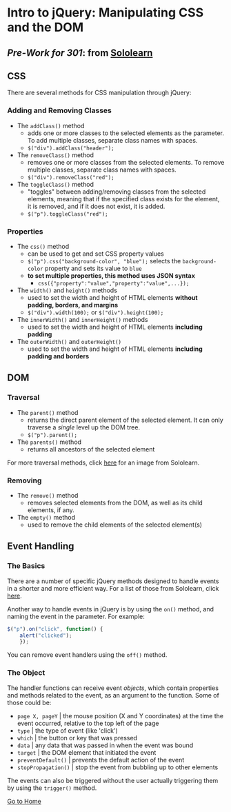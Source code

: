 # Intro to jQuery: **Manipulating CSS and the DOM**
## _Pre-Work for 301_: from [Sololearn](https://www.sololearn.com/Play/jQuery#)

## CSS

There are several methods for CSS manipulation through jQuery:

### Adding and Removing Classes
- The `addClass()` method
    - adds one or more classes to the selected elements as the parameter. To add multiple classes, separate class names with spaces.
    - `$("div").addClass("header");`
- The `removeClass()` method
    - removes one or more classes from the selected elements. To remove multiple classes, separate class names with spaces.
    - `$("div").removeClass("red");`
- The `toggleClass()` method
    - "toggles" between adding/removing classes from the selected elements, meaning that if the specified class exists for the element, it is removed, and if it does not exist, it is added.
    - `$("p").toggleClass("red");`

### Properties
- The `css()` method
    - can be used to get and set CSS property values
    - `$("p").css("background-color", "blue");` selects the `background-color` property and sets its value to `blue`
    - **to set multiple properties, this method uses JSON syntax**
        - `css({"property":"value","property":"value",...});`
- The `width()` and `height()` methods
    - used to set the width and height of HTML elements **without padding, borders, and margins**
    - `$("div").width(100);` or `$("div").height(100);`
- The `innerWidth()` and `innerHeight()` methods
    - used to set the width and height of HTML elements **including padding**
- The `outerWidth()` and `outerHeight()`
    - used to set the width and height of HTML elements **including padding and borders**

## DOM

### Traversal
- The `parent()` method
    - returns the direct parent element of the selected element. It can only traverse a _single_ level up the DOM tree.
    - `$("p").parent();`
- The `parents()` method
    - returns all ancestors of the selected element

For more traversal methods, click [here](jquerydomtraversal.PNG) for an image from Sololearn. 

### Removing
- The `remove()` method
    - removes selected elements from the DOM, as well as its child elements, if any.
- The `empty()` method
    - used to remove the child elements of the selected element(s)

## Event Handling

### The Basics

There are a number of specific jQuery methods designed to handle events in a shorter and more efficient way. For a list of those from Sololearn, click [here](jqueryeventhandling.PNG).

Another way to handle events in jQuery is by using the `on()` method, and naming the event in the parameter. For example: 

```js
$("p").on("click", function() {
    alert("clicked");
    });
```

You can remove event handlers using the `off()` method.

### The Object

The handler functions can receive event _objects_, which contain properties and methods related to the event, as an argument to the function. Some of those could be:
- `page X, pageY` | the mouse position (X and Y coordinates) at the time the event occurred, relative to the top left of the page
- `type` | the type of event (like 'click')
- `which` | the button or key that was pressed
- `data` | any data that was passed in when the event was bound
- `target` | the DOM element that initiated the event
- `preventDefault()` | prevents the default action of the event
- `stopPropagation()` | stop the event from bubbling up to other elements

The events can also be triggered without the user actually triggering them by using the `trigger()` method.

[Go to Home](README.md)